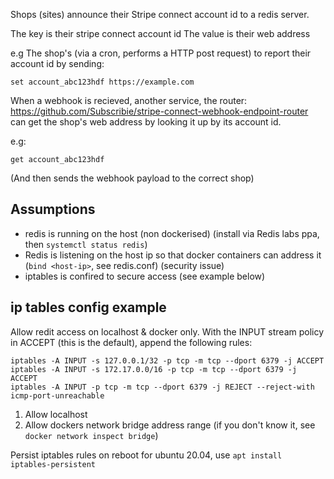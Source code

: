 Shops (sites) announce their Stripe connect account id to a redis server. 

The key is their stripe connect account id
The value is their web address

e.g The shop's (via a cron, performs a HTTP post request) to report their account id by sending:

```
set account_abc123hdf https://example.com

```

When a webhook is recieved, another service, 
the router: https://github.com/Subscribie/stripe-connect-webhook-endpoint-router
can get the shop's web address by looking it up by its account id. 

e.g:

```
get account_abc123hdf
```
(And then sends the webhook payload to the correct shop)

## Assumptions

- redis is running on the host (non dockerised) (install via Redis labs ppa, then `systemctl status redis`)
- Redis is listening on the host ip so that docker containers can address it (`bind <host-ip>`, see redis.conf) (security issue)
- iptables is confired to secure access (see example below)


## ip tables config example

Allow redit access on localhost & docker only. With the INPUT stream policy in ACCEPT (this is the default),
append the following rules:
```
iptables -A INPUT -s 127.0.0.1/32 -p tcp -m tcp --dport 6379 -j ACCEPT
iptables -A INPUT -s 172.17.0.0/16 -p tcp -m tcp --dport 6379 -j ACCEPT
iptables -A INPUT -p tcp -m tcp --dport 6379 -j REJECT --reject-with icmp-port-unreachable
```
1. Allow localhost
2. Allow dockers network bridge address range (if you don't know it, see `docker network inspect bridge`)

Persist iptables rules on reboot for ubuntu 20.04, use `apt install iptables-persistent`
